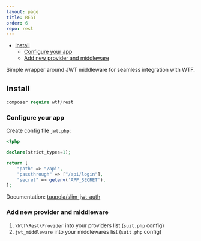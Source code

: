 ```yaml
---
layout: page
title: REST
order: 6
repo: rest
---
```


<!-- vim-markdown-toc GFM -->

* [Install](#install)
    - [Configure your app](#configure-your-app)
    - [Add new provider and middleware](#add-new-provider-and-middleware)

<!-- vim-markdown-toc -->

Simple wrapper around JWT middleware for seamless integration with WTF.

## Install

```php
composer require wtf/rest
```

### Configure your app

Create config file `jwt.php`:

```php
<?php

declare(strict_types=1);

return [
	"path" => "/api",
	"passthrough" => ["/api/login"],
	"secret" => getenv('APP_SECRET'),
];
```

Documentation: [tuupola/slim-jwt-auth](https://github.com/tuupola/slim-jwt-auth/tree/3.x#usage)

### Add new provider and middleware

1. `\Wtf\Rest\Provider` into your providers list (`suit.php` config)
2. `jwt_middleware` into your middlewares list (`suit.php` config)
